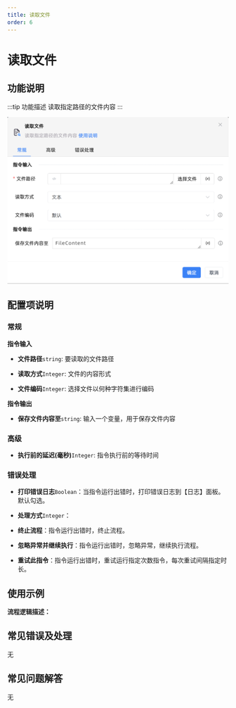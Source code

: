```yaml
---
title: 读取文件
order: 6
---
```


# 读取文件

## 功能说明

:::tip 功能描述
读取指定路径的文件内容
:::

![读取文件](../../../assets/读取文件_command.png)

## 配置项说明

### 常规

**指令输入**

- **文件路径**`string`: 要读取的文件路径

- **读取方式**`Integer`: 文件的内容形式

- **文件编码**`Integer`: 选择文件以何种字符集进行编码


**指令输出**

- **保存文件内容至**`string`: 输入一个变量，用于保存文件内容

### 高级

- **执行前的延迟(毫秒)**`Integer`: 指令执行前的等待时间

### 错误处理

- **打印错误日志**`Boolean`：当指令运行出错时，打印错误日志到【日志】面板。默认勾选。

- **处理方式**`Integer`：

 - **终止流程**：指令运行出错时，终止流程。

 - **忽略异常并继续执行**：指令运行出错时，忽略异常，继续执行流程。

 - **重试此指令**：指令运行出错时，重试运行指定次数指令，每次重试间隔指定时长。

## 使用示例

**流程逻辑描述：** 

## 常见错误及处理

无

## 常见问题解答

无


